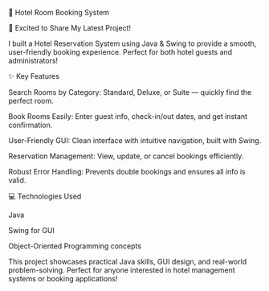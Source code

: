 🏨 Hotel Room Booking System

🚀 Excited to Share My Latest Project!

I built a Hotel Reservation System using Java & Swing to provide a smooth, user-friendly booking experience. Perfect for both hotel guests and administrators!

✨ Key Features

Search Rooms by Category: Standard, Deluxe, or Suite — quickly find the perfect room.

Book Rooms Easily: Enter guest info, check-in/out dates, and get instant confirmation.

User-Friendly GUI: Clean interface with intuitive navigation, built with Swing.

Reservation Management: View, update, or cancel bookings efficiently.

Robust Error Handling: Prevents double bookings and ensures all info is valid.

💻 Technologies Used

Java

Swing for GUI

Object-Oriented Programming concepts

This project showcases practical Java skills, GUI design, and real-world problem-solving. Perfect for anyone interested in hotel management systems or booking applications!
